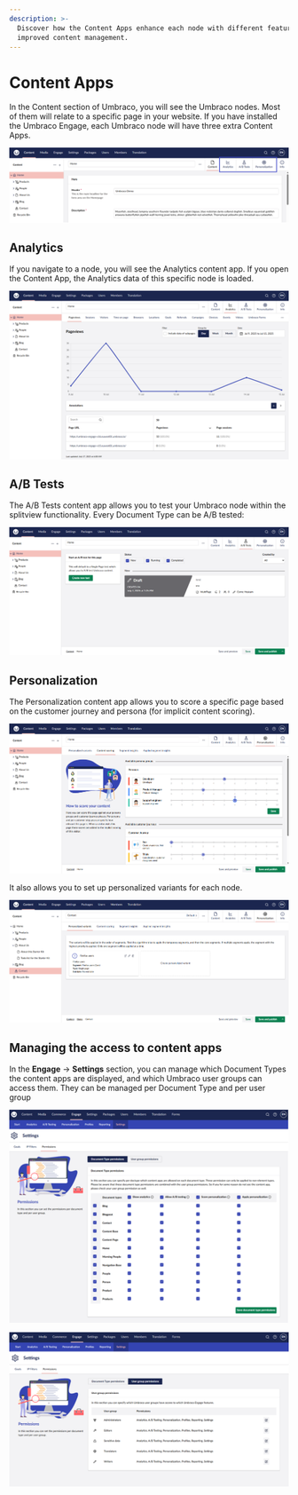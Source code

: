 ```yaml
---
description: >-
  Discover how the Content Apps enhance each node with different features for
  improved content management.
---
```


# Content Apps

In the Content section of Umbraco, you will see the Umbraco nodes. Most of them will relate to a specific page in your website. If you have installed the Umbraco Engage, each Umbraco node will have three extra Content Apps.

![Umbraco content nodes with Engage content apps](../../.gitbook/assets/Engage-content-apps-v16.png)

## Analytics

If you navigate to a node, you will see the Analytics content app. If you open the Content App, the Analytics data of this specific node is loaded.

![Viewing the Analytics content app for a specific node](../../.gitbook/assets/Analytics-v16.png)

## A/B Tests

The A/B Tests content app allows you to test your Umbraco node within the splitview functionality. Every Document Type can be A/B tested:

![Using the A/B testing content app to test splitview functionality](../../.gitbook/assets/AB-Tests-v16.png)

## Personalization

The Personalization content app allows you to score a specific page based on the customer journey and persona (for implicit content scoring).

![Personalization content app for scoring a page](../../.gitbook/assets/Personalization-v16.png)

It also allows you to set up personalized variants for each node.

![Setting up personalized variants for each Umbraco node](../../.gitbook/assets/Personalized-variants-v16.png)

## Managing the access to content apps

In the **Engage** -> **Settings** section, you can manage which Document Types the content apps are displayed, and which Umbraco user groups can access them. They can be managed per Document Type and per user group

![Document Type Permissions in the Settings section](../../.gitbook/assets/engage-content-apps-doc-type-permissions.png)

![User group Permissions in the Settings section](../../.gitbook/assets/engage-content-apps-user-group-permissions.png)
